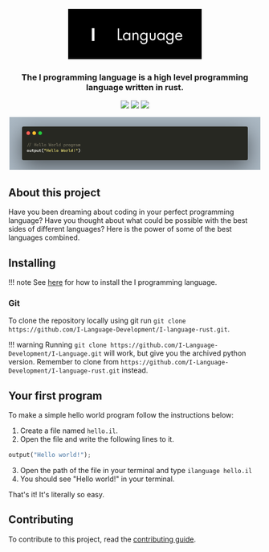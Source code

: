 <p align="center">
    <img src="https://github.com/I-Language-Development/I-language-rust/blob/main/.github/logo-with-text.png?raw=true" height="100px">
</p>
<h3 align="center">
    The I programming language is a high level programming language written in rust.
</h3>
<p align="center">
    <img src="https://www.codefactor.io/repository/github/i-language-development/i-language-rust/badge">
    <img src="https://github.com/I-Language-Development/I-language-rust/actions/workflows/megalinter.yml/badge.svg?branch=main&event=push">
    <img src="https://img.shields.io/badge/pre--commit-enabled-brightgreen?logo=pre-commit">
</p>

<p align="center">
    <img src="https://github.com/I-Language-Development/I-language-rust/blob/main/.github/example-syntax.png?raw=true" width="500px"/>
</p>

## About this project

Have you been dreaming about coding in your perfect programming language?
Have you thought about what could be possible with the best sides of different languages?
Here is the power of some of the best languages combined.

## Installing

!!! note
    See [here](https://i-language-rust.readthedocs.io/en/latest/install/) for how to install the I programming language.

### Git

To clone the repository locally using git run `git clone https://github.com/I-Language-Development/I-language-rust.git`.

!!! warning
    Running `git clone https://github.com/I-Language-Development/I-Language.git` will work, but give you the archived python version. Remember to clone from `https://github.com/I-Language-Development/I-language-rust.git` instead.

## Your first program

To make a simple hello world program follow the instructions below:

1. Create a file named `hello.il`.
2. Open the file and write the following lines to it.
``` py title="hello.il"
output("Hello world!");
```
3. Open the path of the file in your terminal and type `ilanguage hello.il`
4. You should see "Hello world!" in your terminal.

That's it! It's literally so easy.

## Contributing

To contribute to this project, read the [contributing guide](CONTRIBUTING.md).
